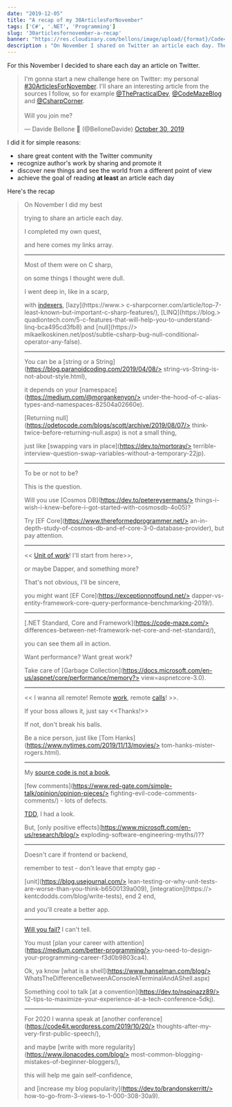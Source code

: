 ```yaml
---
date: "2019-12-05"
title: "A recap of my 30ArticlesForNovember"
tags: ['C#', '.NET', 'Programming'] 
slug: '30articlesfornovember-a-recap'
banner: "https://res.cloudinary.com/bellons/image/upload/{format}/Code4IT/Covers/30articlesForNovember.jpg"
description : "On November I shared on Twitter an article each day. They were about C#, general programming and advanced topics. For celebrating the conclusion of this challenge, I wrote a poem about that."
---
```


For this November I decided to share each day an article on Twitter.

<blockquote class="twitter-tweet"><p lang="en" dir="ltr">I&#39;m gonna start a new challenge here on Twitter: my personal <a href="https://twitter.com/hashtag/30ArticlesForNovember?src=hash&amp;ref_src=twsrc%5Etfw">#30ArticlesForNovember</a>. I&#39;ll share an interesting article from the sources I follow, so for example <a href="https://twitter.com/ThePracticalDev?ref_src=twsrc%5Etfw">@ThePracticalDev</a>, <a href="https://twitter.com/CodeMazeBlog?ref_src=twsrc%5Etfw">@CodeMazeBlog</a> and <a href="https://twitter.com/CsharpCorner?ref_src=twsrc%5Etfw">@CsharpCorner</a>.<br><br>Will you join me?</p>&mdash; Davide Bellone 🐧 (@BelloneDavide) <a href="https://twitter.com/BelloneDavide/status/1189474483503022081?ref_src=twsrc%5Etfw">October 30, 2019</a></blockquote> <script async src="https://platform.twitter.com/widgets.js" charset="utf-8"></script>


I did it for simple reasons:

*  share great content with the Twitter community
*  recognize author's work by sharing and promote it
*  discover new things and see the world from a different point of view
*  achieve the goal of reading __at least__ an article each day 


Here's the recap

> On November I did my best 
> 
> trying to share an article each day.
> 
> I completed my own quest, 
> 
> and here comes my links array.  
> 
> ---
> 
> Most of them were on C sharp, 
> 
> on some things I thought were dull.
> 
> I went deep in, like in a scarp, 
> 
> with [indexers](https://csharp-station.com/Tutorial/CSharp/Lesson11), [lazy](https://www.> c-sharpcorner.com/article/top-7-least-known-but-important-c-sharp-features/), [LINQ](https://blog.> quadiontech.com/5-c-features-that-will-help-you-to-understand-linq-bca495cd3fb8) and [null](https://> mikaelkoskinen.net/post/subtle-csharp-bug-null-conditional-operator-any-false).
> 
> ---
> 
> You can be a [string or a String](https://blog.paranoidcoding.com/2019/04/08/> string-vs-String-is-not-about-style.html),
> 
> it depends on your [namespace](https://medium.com/@morgankenyon/> under-the-hood-of-c-alias-types-and-namespaces-82504a02660e).
> 
> [Returning null](https://odetocode.com/blogs/scott/archive/2019/08/07/> think-twice-before-returning-null.aspx) is not a small thing, 
> 
> just like [swapping vars in place](https://dev.to/mortoray/> terrible-interview-question-swap-variables-without-a-temporary-22jp).
> 
> 
> ---
> 
> To be or not to be?
> 
> This is the question. 
> 
> Will you use [Cosmos DB](https://dev.to/petereysermans/> things-i-wish-i-knew-before-i-got-started-with-cosmosdb-4o05)?
> 
> Try [EF Core](https://www.thereformedprogrammer.net/> an-in-depth-study-of-cosmos-db-and-ef-core-3-0-database-provider), but pay attention.
> 
> ---
> << [Unit of work](https://gunnarpeipman.com/ef-core-repository-unit-of-work/)! I'll start from here>>, 
> 
> or maybe Dapper, and something more?
> 
> That's not obvious, I'll be sincere, 
> 
> you might want [EF Core](https://exceptionnotfound.net/> dapper-vs-entity-framework-core-query-performance-benchmarking-2019/).
> 
> ---
> [.NET Standard, Core and Framework](https://code-maze.com/> differences-between-net-framework-net-core-and-net-standard/), 
> 
> you can see them all in action. 
> 
> Want performance? Want great work?
> 
> Take care of [Garbage Collection](https://docs.microsoft.com/en-us/aspnet/core/performance/memory?> view=aspnetcore-3.0).
> 
> ---
> << I wanna all remote! Remote [work](https://doist.com/blog/mental-health-and-remote-work), remote  [calls](https://devblogs.microsoft.com/aspnet/grpc-vs-http-apis/)! >>. 
> 
> If your boss allows it, just say <<Thanks!>>
> 
> If not, don't break his balls.
> 
> Be a nice person, just like [Tom Hanks](https://www.nytimes.com/2019/11/13/movies/> tom-hanks-mister-rogers.html).
> 
> ---
> 
> My [source code is not a book](https://dev.to/snj/learn-from-source-code-4d1o), 
> 
> [few comments](https://www.red-gate.com/simple-talk/opinion/opinion-pieces/> fighting-evil-code-comments-comments/) - lots of defects.
> 
> [TDD](https://techblog.holidaycheck.com/post/2018/01/02/testing-code-that-isnt-there-yet), I had a look.
> 
> But, [only positive effects](https://www.microsoft.com/en-us/research/blog/> exploding-software-engineering-myths/)??
> 
> --- 
> 
> Doesn't care if frontend or backend, 
> 
> remember to test - don't leave that empty gap -
> 
> [unit](https://blog.usejournal.com/> lean-testing-or-why-unit-tests-are-worse-than-you-think-b6500139a009), [integration](https://> kentcdodds.com/blog/write-tests), end 2 end, 
> 
> and you'll create a better app.
> 
> ---
> 
> 
> [Will you fail?](https://jamesclear.com/3-stages-of-failure) I can't tell.
> 
> You must [plan your career with attention](https://medium.com/better-programming/> you-need-to-design-your-programming-career-f3d0b9803ca4). 
> 
> Ok, ya know [what is a shell](https://www.hanselman.com/blog/> WhatsTheDifferenceBetweenAConsoleATerminalAndAShell.aspx)
> 
> Something cool to talk [at a convention](https://dev.to/nspinazz89/> 12-tips-to-maximize-your-experience-at-a-tech-conference-5dkj).
> 
> ---
> 
> For 2020 I wanna speak at [another conference](https://code4it.wordpress.com/2019/10/20/> thoughts-after-my-very-first-public-speech/),
> 
> and maybe [write with more regularity](https://www.ilonacodes.com/blog/> most-common-blogging-mistakes-of-beginner-bloggers/), 
> 
> this will help me gain self-confidence,
> 
> and [increase my blog popularity](https://dev.to/brandonskerritt/> how-to-go-from-3-views-to-1-000-308-30a9).
> 